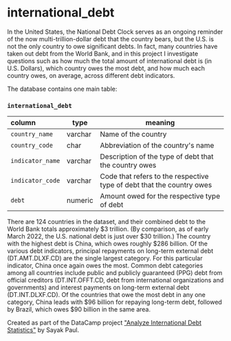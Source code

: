 # international_debt

In the United States, the National Debt Clock serves as an ongoing reminder of the now multi-trillion-dollar debt that the country bears, but the U.S. is not the only country to owe significant debts. In fact, many countries have taken out debt from the World Bank, and in this project I investigate questions such as how much the total amount of international debt is (in U.S. Dollars), which country owes the most debt, and how much each country owes, on average, across different debt indicators.

The database contains one main table:
<h3 id="international_debt"><code>international_debt</code></h3>
<table>
<thead>
<tr>
<th style="text-align:left;">column</th>
<th>type</th>
<th>meaning</th>
</tr>
</thead>
<tbody>
<tr>
<td style="text-align:left;"><code>country_name</code></td>
<td>varchar</td>
<td>Name of the country</td>
</tr>
<tr>
<td style="text-align:left;"><code>country_code</code></td>
<td>char</td>
<td>Abbreviation of the country's name</td>
</tr>
<td style="text-align:left;"><code>indicator_name</code></td>
<td>varchar</td>
<td>Description of the type of debt that the country owes</td>
</tr>
<tr>
<td style="text-align:left;"><code>indicator_code</code></td>
<td>varchar</td>
<td>Code that refers to the respective type of debt that the country owes</td>
</tr>
<tr>
<td style="text-align:left;"><code>debt</code></td>
<td>numeric</td>
<td>Amount owed for the respective type of debt</td>
</tr>
<tr>
</tbody>
</table>


There are 124 countries in the dataset, and their combined debt to the World Bank totals approximately $3 trillion. (By comparison, as of early March 2022, the U.S. national debt is just over $30 trillion.) The country with the highest debt is China, which owes roughly $286 billion. Of the various debt indicators, principal repayments on long-term external debt (DT.AMT.DLXF.CD) are the single largest category. For this particular indicator, China once again owes the most. Common debt categories among all countries include public and publicly guaranteed (PPG) debt from official creditors (DT.INT.OFFT.CD, debt from international organizations and governments) and interest payments on long-term external debt (DT.INT.DLXF.CD). Of the countries that owe the most debt in any one category, China leads with $96 billion for repaying long-term debt, followed by Brazil, which owes $90 billion in the same area.

Created as part of the DataCamp project <a href="https://app.datacamp.com/learn/projects/754">"Analyze International Debt Statistics"</a> by Sayak Paul.
